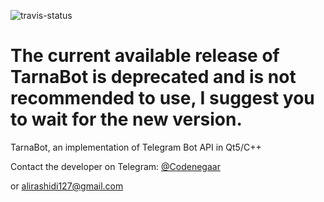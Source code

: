 ![travis-status](https://travis-ci.org/Codenegaar/TarnaBot.svg?branch=master)

# The current available release of TarnaBot is deprecated and is not recommended to use, I suggest you to wait for the new version.

TarnaBot, an implementation of Telegram Bot API in Qt5/C++

Contact the developer on Telegram: [@Codenegaar](https://t.me/Codenegaar)

or alirashidi127@gmail.com
